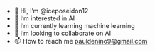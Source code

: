 - 👋 Hi, I’m @iceposeidon12
- 👀 I’m interested in AI
- 🌱 I’m currently learning machine learning
- 💞️ I’m looking to collaborate on AI
- 📫 How to reach me pauldenino9@gmail.com

<!---
iceposeidon12/iceposeidon12 is a ✨ special ✨ repository because its `README.md` (this file) appears on your GitHub profile.
You can click the Preview link to take a look at your changes.
--->
